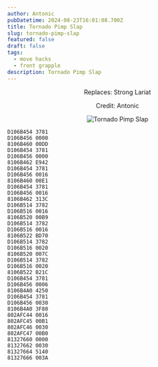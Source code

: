 ```yaml
---
author: Antonic
pubDatetime: 2024-08-23T16:01:08.700Z
title: Tornado Pimp Slap
slug: tornado-pimp-slap
featured: false
draft: false
tags:
  - move hacks
  - front grapple
description: Tornado Pimp Slap
---
```

<center>
Replaces: Strong Lariat <p>
Credit: Antonic

![Tornado Pimp Slap](/assets/tornado-pimp-slap.gif)
</center>

```text
D106B454 3781
D106B456 0000
8106B460 00DD
D106B454 3781
D106B456 0000
8106B462 E942
D106B454 3781
D106B456 0016
8106B460 00E1
D106B454 3781
D106B456 0016
8106B462 313C
D106B514 3782
D106B516 0016
8106B520 00B9
D106B514 3782
D106B516 0016
8106B522 BD70
D106B514 3782
D106B516 0020
8106B520 007C
D106B514 3782
D106B516 0020
8106B522 B21C
D106B454 3781
D106B456 0006
8106B4A0 4250
D106B454 3781
D106B456 0030
8106B4A0 3F80
802AFC44 0016
802AFC45 00B1
802AFC46 0030
802AFC47 00B0
81327660 0000
81327662 0030
81327664 5140
81327666 003A
```
